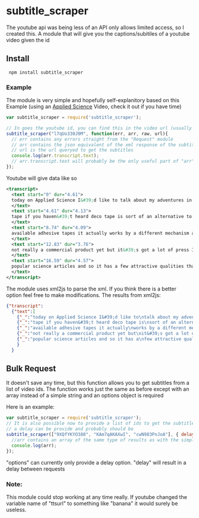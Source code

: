 # subtitle_scraper
The youtube api was being less of an API only allows limited access, so I created this. A module that will give you the captions/subitiles of a youtube video given the id

## Install
```
 npm install subtitle_scraper
```
### Example
The module is very simple and hopefully self-explanitory based on this Example (using an [Applied Science](https://www.youtube.com/watch?v=9XQfYKYO380 "Making DIY gecko tape") Video, check it out if you have time)

```js
var subtitle_scraper = require('subtitle_scraper');

// In goes the youtube id, you can find this in the video url (usually "v=...")
subtitle_scraper("l7qUo330J0M", function(err, arr, raw, url){
  // err contains any errors straight from the "Request" module
  // arr contains the json equivalent of the xml response of the subtitles
  // url is the url queryed to get the subtitles
  console.log(arr.transcript.text);
  // arr.transcript.text will probably be the only useful part of "arr"
});
```

Youtube will give data like so
```xml
<transcript>
  <text start="0" dur="4.61">
  today on Applied Science I&#39;d like to talk about my adventures in making deco
  </text>
  <text start="4.61" dur="4.13">
  tape if you haven&#39;t heard deco tape is sort of an alternative to the currently
  </text>
  <text start="8.74" dur="4.09">
  available adhesive tapes it actually works by a different mechanism and it&#39;s
  </text>
  <text start="12.83" dur="3.76">
  not really a commercial product yet but it&#39;s got a lot of press Insert of
  </text>
  <text start="16.59" dur="4.57">
  popular science articles and so it has a few attractive qualities that make it
  </text>
</transcript>
```
The module uses xml2js to parse the xml. If you think there is a better option feel free to make modifications.
The results from xml2js:

```json
{"transcript":
  {"text":[
    {"_":"today on Applied Science I&#39;d like to\ntalk about my adventures in making deco","$":{"start":"0","dur":"4.61"}},
    {"_":"tape if you haven&#39;t heard deco tape is\nsort of an alternative to the currently","$":{"start":"4.61","dur":"4.13"}},
    {"_":"available adhesive tapes it actually\nworks by a different mechanism and it&#39;s","$":{"start":"8.74","dur":"4.09"}},
    {"_":"not really a commercial product yet but\nit&#39;s got a lot of press Insert of","$":{"start":"12.83","dur":"3.76"}},
    {"_":"popular science articles and so it has a\nfew attractive qualities that make it","$":{"start":"16.59","dur":"4.57"}}]
    }
  }
```
## Bulk Request
It doesn't save any time, but this function allows you to get subtitles from a list of video ids.
The function works just the same as before except with an array instead of a simple string and an options object is required

Here is an example:

```js
var subtitle_scraper = require('subtitle_scraper');
// It is also possible now to provide a list of ids to get the subtitles for each
// a delay can be provide and probably should be
subtitle_scraper(["9XQfYKYO380", "KAm7qAKAXwI", "cwN983PnJoA"], { delay: 2000 }, function(err, arr){
  //arr contains an array of the same type of results as with the simple request in their respective order
  console.log(arr);
});
```

"options" can currently only provide a delay option. "delay" will result in a delay between requests


### Note:
This module could stop working at any time really. If youtube changed the variable name of "ttsurl" to something like "banana" it would surely be useless.

